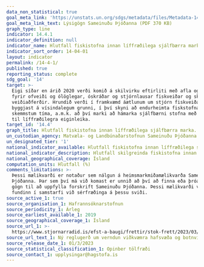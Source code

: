 ```yaml
---
data_non_statistical: true
goal_meta_link: 'https://unstats.un.org/sdgs/metadata/files/Metadata-14-04-01.pdf'
goal_meta_link_text: Lýsigögn Sameinuðu Þjóðanna (PDF 370 KB)
graph_type: line
indicator: 14.4.1
indicator_definition: null
indicator_name: Hlutfall fiskistofna innan líffræðilega sjálfbærra marka.
indicator_sort_order: 14-04-01
layout: indicator
permalink: /14-4-1/
published: true
reporting_status: complete
sdg_goal: '14'
target: >-
  Eigi síðar en árið 2020 verði komið á skilvirku eftirliti með afla og tekið
  fyrir ofveiði og ólöglegar, óskráðar og stjórnlausar fiskveiðar og skaðlegar
  veiðiaðferðir. Hrundið verði í framkvæmd áætlunum um stjórn fiskveiða, sem
  byggjast á vísindalegum grunni, í því skyni að endurheimta fiskstofna á sem
  skemmstum tíma, a.m.k. að því marki að hámarka sjálfbærni stofna með tilliti
  til líffræðilegra eiginleika.
target_id: '14.4'
graph_title: Hlutfall fiskistofna innan líffræðilega sjálfbærra marka.
un_custodian_agency: Matvæla- og Landbúnaðarstofnun Sameinuðu Þjóðanna (FAO)
un_designated_tier: '1'
national_indicator_available: Hlutfall fiskistofna innan líffræðilega sjálfbærra marka.
national_indicator_description: Hlutfall skilgreinda fiskistofna innan líffræðilega sjálfbærra marka.
national_geographical_coverage: Ísland
computation_units: Hlutfall (%)
comments_limitations: >-
  Þessi mælikvarði er notaður sem nálgun á heimsmarkmiðamælikvarða Sameinuðu
  Þjóðanna. Þar sem því má við komast er unnið að því að finna eða þróa íslensk
  gögn til að uppfylla forskrift Sameinuðu Þjóðanna. Þessi mælikvarði var
  fundinn í samstarfi við sérfræðinga á þessu sviði.
source_active_1: true
source_organisation_1: Hafrannsóknarstofnun
source_periodicity_1: Árleg
source_earliest_available_1: 2019
source_geographical_coverage_1: Ísland
source_url_1: >-
  https://www.stjornarradid.is/efst-a-baugi/frettir/stok-frett/2023/03/01/Ny-reglugerd-um-verndun-vidkvaemra-hafsvaeda-og-botnvistkerfa-/
source_url_text_1: Ný reglugerð um verndun viðkvæmra hafsvæða og botnvistkerfa
source_release_date_1: 01/3/2023
source_statistical_classification_1: Opinber tölfræði
source_contact_1: upplysingar@hagstofa.is
---
```


